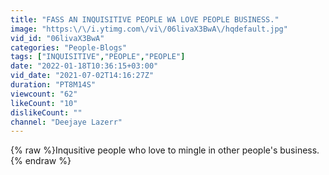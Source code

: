 ```yaml
---
title: "FASS AN INQUISITIVE PEOPLE WA LOVE PEOPLE BUSINESS."
image: "https:\/\/i.ytimg.com\/vi\/06livaX3BwA\/hqdefault.jpg"
vid_id: "06livaX3BwA"
categories: "People-Blogs"
tags: ["INQUISITIVE","PEOPLE","PEOPLE"]
date: "2022-01-18T10:36:15+03:00"
vid_date: "2021-07-02T14:16:27Z"
duration: "PT8M14S"
viewcount: "62"
likeCount: "10"
dislikeCount: ""
channel: "Deejaye Lazerr"
---
```

{% raw %}Inqusitive people who love to mingle in other people's business.{% endraw %}
